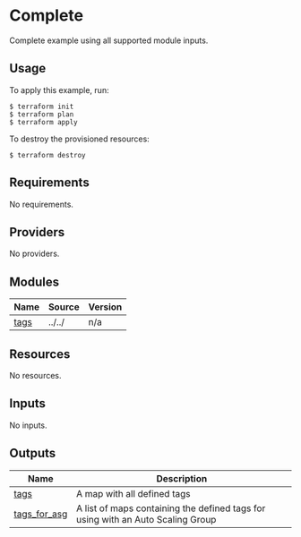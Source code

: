# Complete

Complete example using all supported module inputs.

## Usage

To apply this example, run:

```console
$ terraform init
$ terraform plan
$ terraform apply
```

To destroy the provisioned resources:

```console
$ terraform destroy
```

<!-- BEGINNING OF PRE-COMMIT-TERRAFORM DOCS HOOK -->
## Requirements

No requirements.

## Providers

No providers.

## Modules

| Name | Source | Version |
|------|--------|---------|
| <a name="module_tags"></a> [tags](#module\_tags) | ../../ | n/a |

## Resources

No resources.

## Inputs

No inputs.

## Outputs

| Name | Description |
|------|-------------|
| <a name="output_tags"></a> [tags](#output\_tags) | A map with all defined tags |
| <a name="output_tags_for_asg"></a> [tags\_for\_asg](#output\_tags\_for\_asg) | A list of maps containing the defined tags for using with an Auto Scaling Group |
<!-- END OF PRE-COMMIT-TERRAFORM DOCS HOOK -->
